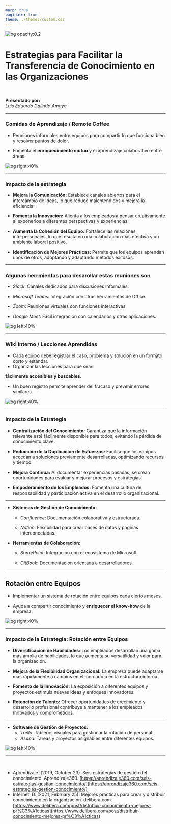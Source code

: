 ```yaml
---
marp: true
paginate: true
theme: ./themes/custom.css
---
```


<!-- _class: lead -->

![bg opacity:0.2](https://citecuvp.tij.uabc.mx/wp-content/uploads/2022/10/09_ESCUDO-UABC-TRES-COLRES.png)

# Estrategias para Facilitar la Transferencia de Conocimiento en las Organizaciones

<br>

**Presentado por:**  
*Luis Eduardo Galindo Amaya*

---
<!-- _header: Estrategia #1 -->

### Comidas de Aprendizaje / Remote Coffee
- Reuniones informales entre equipos para compartir lo que funciona bien y resolver puntos de dolor.

- Fomenta el **enriquecimiento mutuo** y el aprendizaje colaborativo entre áreas.

![bg right:40%](https://images.unsplash.com/photo-1517245386807-bb43f82c33c4?crop=entropy&cs=tinysrgb&fit=max&fm=jpg&ixid=MnwxNjA3fDB8MHxwaG90by1wYWdlfHx8fGVufDB8fHx8&ixlib=rb-1.2.1&q=80&w=800)

---

### Impacto de la estrategia
- **Mejora la Comunicación:** Establece canales abiertos para el intercambio de ideas, lo que reduce malentendidos y mejora la eficiencia.

- **Fomenta la Innovación:** Alienta a los empleados a pensar creativamente al exponerlos a diferentes perspectivas y experiencias.

- **Aumenta la Cohesión del Equipo:** Fortalece las relaciones interpersonales, lo que resulta en una colaboración más efectiva y un ambiente laboral positivo.

- **Identificación de Mejores Prácticas:** Permite que los equipos aprendan unos de otros, adoptando y adaptando métodos exitosos.


---

### Algunas herrmientas para desarollar estas reuniones son

- *Slack*: Canales dedicados para discusiones informales.

- *Microsoft Teams*: Integración con otras herramientas de Office.

- *Zoom*: Reuniones virtuales con funciones interactivas.

- *Google Meet*: Fácil integración con calendarios y otras aplicaciones.

![bg left:40%](https://img.freepik.com/free-photo/delicious-coffee-beans-cup_23-2150691429.jpg?t=st=1726450792~exp=1726454392~hmac=e080f6ee9bd6140a247df2df7772bd7dc765b8f96bf4f3537b9b06d260011aae&w=360)

---
<!-- _header: Estrategia #2 -->

### Wiki Interno / Lecciones Aprendidas
- Cada equipo debe registrar el caso, problema y solución en un formato corto y estándar.
- Organizar las lecciones para que sean 

**fácilmente accesibles y buscables**.
- Un buen registro permite aprender del fracaso y prevenir errores similares.

![bg right:40%](https://images.unsplash.com/photo-1551434678-e076c223a692?crop=entropy&cs=tinysrgb&fit=max&fm=jpg&ixid=MnwxNjA3fDB8MHxwaG90by1wYWdlfHx8fGVufDB8fHx8&ixlib=rb-1.2.1&q=80&w=800)

---

### Impacto de la Estrategia

- **Centralización del Conocimiento:** Garantiza que la información relevante esté fácilmente disponible para todos, evitando la pérdida de conocimiento clave.

- **Reducción de la Duplicación de Esfuerzos:** Facilita que los equipos accedan a soluciones previamente desarrolladas, optimizando recursos y tiempo.

- **Mejora Continua:** Al documentar experiencias pasadas, se crean oportunidades para evaluar y mejorar procesos y estrategias.

- **Empoderamiento de los Empleados:** Fomenta una cultura de responsabilidad y participación activa en el desarrollo organizacional.


---

- **Sistemas de Gestión de Conocimiento:**
  - *Confluence*: Documentación colaborativa y estructurada.

  - *Notion*: Flexibilidad para crear bases de datos y páginas interconectadas.


- **Herramientas de Colaboración:**
  - *SharePoint*: Integración con el ecosistema de Microsoft.

  - *GitBook*: Documentación orientada a desarrolladores.

---
<!-- _header: Estrategia #3 -->

## Rotación entre Equipos
- Implementar un sistema de rotación entre equipos cada ciertos meses.

- Ayuda a compartir conocimiento y **enriquecer el know-how** de la empresa.

![bg right:40%](https://images.unsplash.com/photo-1504384308090-c894fdcc538d?crop=entropy&cs=tinysrgb&fit=max&fm=jpg&ixid=MnwxNjA3fDB8MHxwaG90by1wYWdlfHx8fGVufDB8fHx8&ixlib=rb-1.2.1&q=80&w=800)

---

### Impacto de la Estrategia: Rotación entre Equipos

- **Diversificación de Habilidades:** Los empleados desarrollan una gama más amplia de habilidades, lo que aumenta su versatilidad y valor para la organización.

- **Mejora de la Flexibilidad Organizacional:** La empresa puede adaptarse más rápidamente a cambios en el mercado o en la estructura interna.

- **Fomento de la Innovación:** La exposición a diferentes equipos y proyectos estimula nuevas ideas y enfoques innovadores.

- **Retención de Talento:** Ofrecer oportunidades de crecimiento y desarrollo profesional contribuye a mantener a los empleados motivados y comprometidos.

---

- **Software de Gestión de Proyectos:**
  - *Trello*: Tableros visuales para gestionar la rotación de personal.
  - *Asana*: Tareas y proyectos asignables entre diferentes equipos.

![bg left:40%](https://images.unsplash.com/photo-1498050108023-c5249f4df085?crop=entropy&cs=tinysrgb&fit=max&fm=jpg&ixid=MnwxNjA3fDB8MHxwaG90by1wYWdlfHx8fGVufDB8fHx8&ixlib=rb-1.2.1&q=80&w=800)

---
<!-- _header: Referencias -->

<br>

- Aprendizaje. (2019, October 23). Seis estrategias de gestión del conocimiento. Aprendizaje360. [https://aprendizaje360.com/seis-estrategias-gestion-conocimiento/](https://aprendizaje360.com/seis-estrategias-gestion-conocimiento/)
- Internet, D. (2021, February 25). Mejores prácticas para crear y distribuir conocimiento en la organización. delibera.com. [https://www.delibera.com/post/distribuir-conocimiento-mejores-pr%C3%A1cticas](https://www.delibera.com/post/distribuir-conocimiento-mejores-pr%C3%A1cticas)